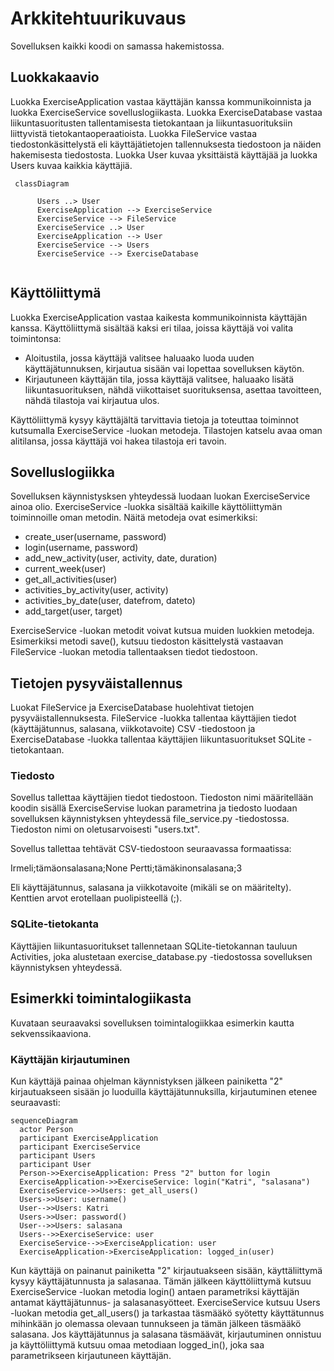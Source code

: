 # Arkkitehtuurikuvaus

Sovelluksen kaikki koodi on samassa hakemistossa.  

## Luokkakaavio

Luokka ExerciseApplication vastaa käyttäjän kanssa kommunikoinnista ja luokka ExerciseService sovelluslogiikasta. Luokka ExerciseDatabase vastaa liikuntasuoritusten tallentamisesta tietokantaan ja liikuntasuorituksiin liittyvistä tietokantaoperaatioista. Luokka FileService vastaa tiedostonkäsittelystä eli käyttäjätietojen tallennuksesta tiedostoon ja näiden hakemisesta tiedostosta. Luokka User kuvaa yksittäistä käyttäjää ja luokka Users kuvaa kaikkia käyttäjiä.


```mermaid
 classDiagram
 
      Users ..> User
      ExerciseApplication --> ExerciseService
      ExerciseService --> FileService
      ExerciseService ..> User
      ExerciseApplication --> User
      ExerciseService --> Users
      ExerciseService --> ExerciseDatabase
     
```
## Käyttöliittymä

Luokka ExerciseApplication vastaa kaikesta kommunikoinnista käyttäjän kanssa. Käyttöliittymä sisältää kaksi eri tilaa, joissa käyttäjä voi valita toimintonsa:

- Aloitustila, jossa käyttäjä valitsee haluaako luoda uuden käyttäjätunnuksen, kirjautua sisään vai lopettaa sovelluksen käytön.
- Kirjautuneen käyttäjän tila, jossa käyttäjä valitsee, haluaako lisätä liikuntasuorituksen, nähdä viikottaiset suorituksensa, asettaa tavoitteen, nähdä tilastoja vai kirjautua ulos. 

Käyttöliittymä kysyy käyttäjältä tarvittavia tietoja ja toteuttaa toiminnot kutsumalla ExerciseService -luokan metodeja. Tilastojen katselu avaa oman alitilansa, jossa käyttäjä voi hakea tilastoja eri tavoin. 

## Sovelluslogiikka

Sovelluksen käynnistysksen yhteydessä luodaan luokan ExerciseService ainoa olio. ExerciseService -luokka sisältää kaikille käyttöliittymän toiminnoille oman metodin. Näitä metodeja ovat esimerkiksi: 

- create_user(username, password)
- login(username, password)
- add_new_activity(user, activity, date, duration)
- current_week(user)
- get_all_activities(user)
- activities_by_activity(user, activity)
- activities_by_date(user, datefrom, dateto)
- add_target(user, target)

ExerciseService -luokan metodit voivat kutsua muiden luokkien metodeja. Esimerkiksi metodi save(), kutsuu tiedoston käsittelystä vastaavan FileService -luokan metodia tallentaaksen tiedot tiedostoon. 

## Tietojen pysyväistallennus

Luokat FileService ja ExerciseDatabase huolehtivat tietojen pysyväistallennuksesta. FileService -luokka tallentaa käyttäjien tiedot (käyttäjätunnus, salasana, viikkotavoite) CSV -tiedostoon ja ExerciseDatabase -luokka tallentaa käyttäjien liikuntasuoritukset SQLite -tietokantaan.

### Tiedosto

Sovellus tallettaa käyttäjien tiedot tiedostoon. Tiedoston nimi määritellään koodin sisällä ExerciseServise luokan parametrina ja tiedosto luodaan sovelluksen käynnistyksen yhteydessä file_service.py -tiedostossa. Tiedoston nimi on oletusarvoisesti "users.txt".

Sovellus tallettaa tehtävät CSV-tiedostoon seuraavassa formaatissa:

Irmeli;tämäonsalasana;None
Pertti;tämäkinonsalasana;3

Eli käyttäjätunnus, salasana ja viikkotavoite (mikäli se on määritelty). Kenttien arvot erotellaan puolipisteellä (;).

### SQLite-tietokanta

Käyttäjien liikuntasuoritukset tallennetaan SQLite-tietokannan tauluun Activities, joka alustetaan exercise_database.py -tiedostossa sovelluksen käynnistyksen yhteydessä.

## Esimerkki toimintalogiikasta

Kuvataan seuraavaksi sovelluksen toimintalogiikkaa esimerkin kautta sekvenssikaaviona.

### Käyttäjän kirjautuminen

Kun käyttäjä painaa ohjelman käynnistyksen jälkeen painiketta "2" kirjautuakseen sisään jo luoduilla käyttäjätunnuksilla, kirjautuminen etenee seuraavasti:

```mermaid
sequenceDiagram
  actor Person
  participant ExerciseApplication
  participant ExerciseService
  participant Users
  participant User
  Person->>ExerciseApplication: Press "2" button for login
  ExerciseApplication->>ExerciseService: login("Katri", "salasana")
  ExerciseService->>Users: get_all_users()
  Users->>User: username()
  User-->>Users: Katri
  Users->>User: password()
  User-->>Users: salasana
  Users-->>ExerciseService: user
  ExerciseService-->>ExerciseApplication: user
  ExerciseApplication->ExerciseApplication: logged_in(user)
```

Kun käyttäjä on painanut painiketta "2" kirjautuakseen sisään, käyttäliittymä kysyy käyttäjätunnusta ja salasanaa. Tämän jälkeen käyttöliittymä kutsuu ExerciseService -luokan metodia login() antaen parametriksi käyttäjän antamat käyttäjätunnus- ja salasanasyötteet. ExerciseService kutsuu Users -luokan metodia get_all_users() ja tarkastaa täsmääkö syötetty käyttätunnus mihinkään jo olemassa olevaan tunnukseen ja tämän jälkeen täsmääkö salasana. Jos käyttäjätunnus ja salasana täsmäävät, kirjautuminen onnistuu ja käyttöliittymä kutsuu omaa metodiaan logged_in(), joka saa parametrikseen kirjautuneen käyttäjän. 
